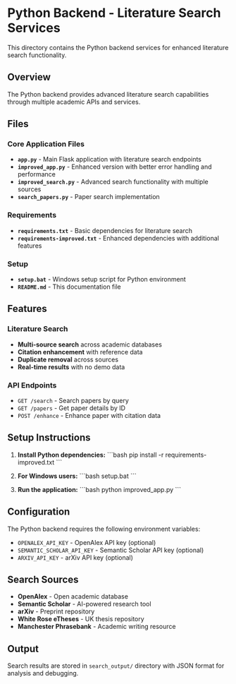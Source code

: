 # Python Backend - Literature Search Services

This directory contains the Python backend services for enhanced literature search functionality.

## Overview

The Python backend provides advanced literature search capabilities through multiple academic APIs and services.

## Files

### Core Application Files

- **`app.py`** - Main Flask application with literature search endpoints
- **`improved_app.py`** - Enhanced version with better error handling and performance
- **`improved_search.py`** - Advanced search functionality with multiple sources
- **`search_papers.py`** - Paper search implementation

### Requirements

- **`requirements.txt`** - Basic dependencies for literature search
- **`requirements-improved.txt`** - Enhanced dependencies with additional features

### Setup

- **`setup.bat`** - Windows setup script for Python environment
- **`README.md`** - This documentation file

## Features

### Literature Search

- **Multi-source search** across academic databases
- **Citation enhancement** with reference data
- **Duplicate removal** across sources
- **Real-time results** with no demo data

### API Endpoints

- `GET /search` - Search papers by query
- `GET /papers` - Get paper details by ID
- `POST /enhance` - Enhance paper with citation data

## Setup Instructions

1. **Install Python dependencies:**
   \`\`\`bash
   pip install -r requirements-improved.txt
   \`\`\`

2. **For Windows users:**
   \`\`\`bash
   setup.bat
   \`\`\`

3. **Run the application:**
   \`\`\`bash
   python improved_app.py
   \`\`\`

## Configuration

The Python backend requires the following environment variables:

- `OPENALEX_API_KEY` - OpenAlex API key (optional)
- `SEMANTIC_SCHOLAR_API_KEY` - Semantic Scholar API key (optional)
- `ARXIV_API_KEY` - arXiv API key (optional)

## Search Sources

- **OpenAlex** - Open academic database
- **Semantic Scholar** - AI-powered research tool
- **arXiv** - Preprint repository
- **White Rose eTheses** - UK thesis repository
- **Manchester Phrasebank** - Academic writing resource

## Output

Search results are stored in `search_output/` directory with JSON format for analysis and debugging.
